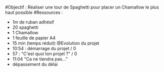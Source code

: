 #Objectif :
Réaliser une tour de Spaghetti pour placer un Chamallow le plus haut possible
#Ressources :
- 1m de ruban adhésif
- 20 spaghetti
- 1 Chamallow
- 1 feuille de papier A4
- 15 min (temps réduit)
@Evolution du projet
- 10:54 : démarrage du projet / 0
- 57 : "C'est quoi ton projet ?" / 0
- 11:04 "Ca ne tiendra pas..."
- dépassement du délai
